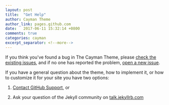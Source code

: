 ```yaml
---
layout: post
title:  "Get Help"
author: Cayman Theme
author_link: pages.github.com
date:   2017-06-11 15:32:14 +0800
comments: true
categories: cayman
excerpt_separator: <!--more-->
---
```


If you think you've found a bug in The Cayman Theme, please [check the existing issues](https://github.com/pages-themes/cayman/issues), and if no one has reported the problem, [open a new issue](https://github.com/pages-themes/cayman/issues/new).

If you have a general question about the theme, how to implement it, or how to customize it for your site  you have two options:<!--more-->

1. [Contact GitHub Support](https://github.com/contact?form%5Bsubject%5D=GitHub%20Pages%20theme%20pages-themes/cayman), or

2. Ask your question of the Jekyll community on [talk.jekyllrb.com](https://talk.jekyllrb.com/)

